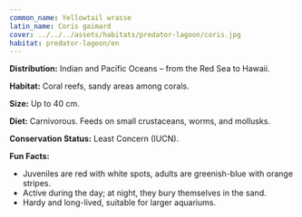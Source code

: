```yaml
---
common_name: Yellowtail wrasse
latin_name: Coris gaimard
cover: ../../../assets/habitats/predator-lagoon/coris.jpg
habitat: predator-lagoon/en
---
```

**Distribution:** Indian and Pacific Oceans – from the Red Sea to Hawaii.

**Habitat:** Coral reefs, sandy areas among corals.

**Size:** Up to 40 cm.

**Diet:** Carnivorous. Feeds on small crustaceans, worms, and mollusks.

**Conservation Status:** Least Concern (IUCN).

**Fun Facts:**
- Juveniles are red with white spots, adults are greenish-blue with orange stripes.
- Active during the day; at night, they bury themselves in the sand.
- Hardy and long-lived, suitable for larger aquariums.
